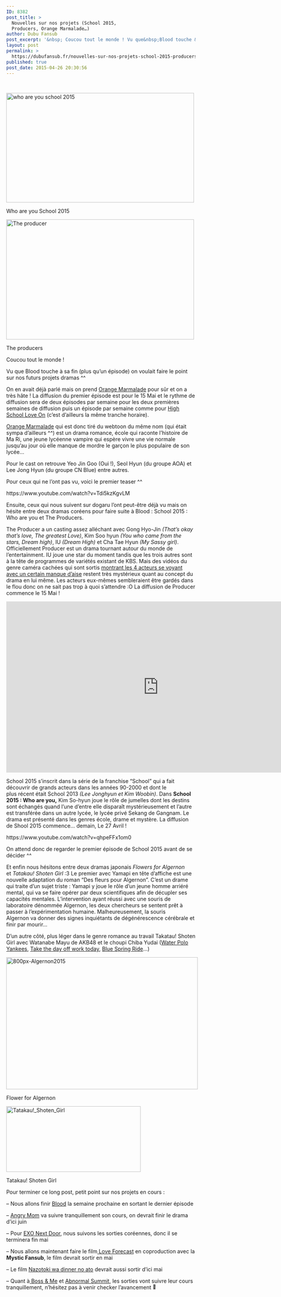 ```yaml
---
ID: 8382
post_title: >
  Nouvelles sur nos projets (School 2015,
  Producers, Orange Marmalade…)
author: Dubu Fansub
post_excerpt: '&nbsp; Coucou tout le monde ! Vu que&nbsp;Blood touche &agrave; sa fin (plus qu&rsquo;un &eacute;pisode) on voulait faire le point sur nos futurs projets dramas ^^ On en avait d&eacute;j&agrave; parl&eacute; mais on prend Orange Marmalade pour s&ucirc;r et on...'
layout: post
permalink: >
  https://dubufansub.fr/nouvelles-sur-nos-projets-school-2015-producers-orange-marmalade/
published: true
post_date: 2015-04-26 20:30:56
---
```

<p>&nbsp;</p>
<div id="attachment_2176" style="width: 510px" class="wp-caption aligncenter"><a href="https://dubufansub.fr/wp-content/uploads/school2015-18.jpg" data-rel="lightbox-image-0" data-rl_title="" data-rl_caption="" title=""><img class="wp-image-2176" src="https://dubufansub.fr/wp-content/uploads/school2015-18-300x175.jpg" alt="who are you school 2015" width="500" height="292" srcset="https://dubufansub.fr/wp-content/uploads/school2015-18-300x175.jpg 300w, https://dubufansub.fr/wp-content/uploads/school2015-18.jpg 600w" sizes="(max-width: 500px) 100vw, 500px" /></a><p class="wp-caption-text">Who are you School 2015</p></div>
<div id="attachment_2175" style="width: 510px" class="wp-caption aligncenter"><img class="  wp-image-2175" src="https://dubufansub.fr/wp-content/uploads/K8tUtjD-300x192.jpg" alt="The producer" width="500" height="320" srcset="https://dubufansub.fr/wp-content/uploads/K8tUtjD-300x192.jpg 300w, https://dubufansub.fr/wp-content/uploads/K8tUtjD.jpg 580w" sizes="(max-width: 500px) 100vw, 500px" /><p class="wp-caption-text">The producers</p></div>
<p>Coucou tout le monde !</p>
<p>Vu que Blood touche à sa fin (plus qu&#8217;un épisode) on voulait faire le point sur nos futurs projets dramas ^^</p>
<p>On en avait déjà parlé mais on prend <a href="https://dubufansub.fr/orange-marmalade-drama-vostfr/" title="">Orange Marmalade</a> pour sûr et on a très hâte ! La diffusion du premier épisode est pour le 15 Mai et le rythme de diffusion sera de deux épisodes par semaine pour les deux premières semaines de diffusion puis un épisode par semaine comme pour <a href="https://dubufansub.fr/high-school-love-on/" title="">High School Love On</a> (c&#8217;est d&#8217;ailleurs la même tranche horaire).</p>
<p><a href="https://dubufansub.fr/orange-marmalade-drama-vostfr/" title="">Orange Marmalade</a> qui est donc tiré du webtoon du même nom (qui était sympa d&#8217;ailleurs ^^) est un drama romance, école qui raconte l&#8217;histoire de Ma Ri, une jeune lycéenne vampire qui espère vivre une vie normale jusqu&#8217;au jour où elle manque de mordre le garçon le plus populaire de son lycée…</p>
<p>Pour le cast on retrouve Yeo Jin Goo (Oui !), Seol Hyun (du groupe AOA) et Lee Jong Hyun (du groupe CN Blue) entre autres.</p>
<p>Pour ceux qui ne l&#8217;ont pas vu, voici le premier teaser ^^</p>
<p>https://www.youtube.com/watch?v=Tdi5kzKgvLM</p>
<p>Ensuite, ceux qui nous suivent sur dogaru l&#8217;ont peut-être déjà vu mais on hésite entre deux dramas coréens pour faire suite à Blood : School 2015 : Who are you et The Producers.</p>
<p>The Producer a un casting assez alléchant avec Gong Hyo-Jin <em>(That&#8217;s okay that&#8217;s love, The greatest Love)</em>, Kim Soo hyun <em>(You who came from the stars, Dream high)</em>, IU <em>(Dream High)</em> et Cha Tae Hyun <em>(My Sassy girl)</em>. Officiellement Producer est un drama tournant autour du monde de l&#8217;entertainment. IU joue une star du moment tandis que les trois autres sont à la tête de programmes de variétés existant de KBS. Mais des vidéos du genre caméra cachées qui sont sortis <a href="https://www.youtube.com/watch?v=GzgbKjrN6Fs" data-rel="lightbox-video-0" title="">montrant les 4 acteurs se voyant avec un certain manque d&#8217;aise</a> restent très mystérieux quant au concept du drama en lui même. Les acteurs eux-mêmes sembleraient être gardés dans le flou donc on ne sait pas trop à quoi s&#8217;attendre :O La diffusion de Producer commence le 15 Mai !</p>
<p><iframe width="810" height="456" src="https://www.youtube.com/embed/uVqiX_P7xSE?feature=oembed" frameborder="0" allow="autoplay; encrypted-media" allowfullscreen></iframe></p>
<p>School 2015 s&#8217;inscrit dans la série de la franchise &#8220;School&#8221; qui a fait découvrir de grands acteurs dans les années 90-2000 et dont le plus récent était School 2013 <em>(Lee Jonghyun et Kim Woobin)</em>. Dans <strong>School 2015 : Who are you,</strong> Kim So-hyun joue le rôle de jumelles dont les destins sont échangés quand l&#8217;une d&#8217;entre elle disparaît mystérieusement et l&#8217;autre est transférée dans un autre lycée, le lycée privé Sekang de Gangnam. Le drama est présenté dans les genres école, drame et mystère. La diffusion de Shool 2015 commence&#8230; demain, Le 27 Avril !</p>
<p>https://www.youtube.com/watch?v=qhpeFFx1om0</p>
<p>On attend donc de regarder le premier épisode de School 2015 avant de se décider ^^</p>
<p>Et enfin nous hésitons entre deux dramas japonais <em>Flowers for Algernon</em> et <em>Tatakau! Shoten Girl</em> :3 Le premier avec Yamapi en tête d&#8217;affiche est une nouvelle adaptation du roman &#8220;Des fleurs pour Algernon&#8221;. C&#8217;est un drame qui traite d&#8217;un sujet triste : Yamapi y joue le rôle d&#8217;un jeune homme arriéré mental, qui va se faire opérer par deux scientifiques afin de décupler ses capacités mentales. L&#8217;intervention ayant réussi avec une souris de laboratoire dénommée Algernon, les deux chercheurs se sentent prêt à passer à l&#8217;expérimentation humaine. Malheureusement, la souris Algernon va donner des signes inquiétants de dégénérescence cérébrale et finir par mourir&#8230;</p>
<p>D&#8217;un autre côté, plus léger dans le genre romance au travail Takatau! Shoten Girl avec Watanabe Mayu de AKB48 et le choupi Chiba Yudai (<a href="https://dubufansub.fr/water-polo-yankees-suikyu-yankisu-vostfr/" title="">Water Polo Yankees</a>, <a href="https://dubufansub.fr/kyo-wa-kaisha-yasumimasu-vostfr/" title="">Take the day off work today</a>, <a href="https://dubufansub.fr/blue-spring-ride-vostfr/" title="">Blue Spring Ride</a>&#8230;)</p>
<div id="attachment_2170" style="width: 520px" class="wp-caption aligncenter"><a href="https://dubufansub.fr/wp-content/uploads/800px-Algernon2015.jpg" data-rel="lightbox-image-1" data-rl_title="" data-rl_caption="" title=""><img class="wp-image-2170" src="https://dubufansub.fr/wp-content/uploads/800px-Algernon2015-300x207.jpg" alt="800px-Algernon2015" width="510" height="352" srcset="https://dubufansub.fr/wp-content/uploads/800px-Algernon2015-300x207.jpg 300w, https://dubufansub.fr/wp-content/uploads/800px-Algernon2015.jpg 800w" sizes="(max-width: 510px) 100vw, 510px" /></a><p class="wp-caption-text">Flower for Algernon</p></div>
<div id="attachment_2171" style="width: 368px" class="wp-caption aligncenter"><a href="https://dubufansub.fr/wp-content/uploads/Tatakau_Shoten_Girl-p1.jpg" data-rel="lightbox-image-2" data-rl_title="" data-rl_caption="" title=""><img class="wp-image-2171" src="https://dubufansub.fr/wp-content/uploads/Tatakau_Shoten_Girl-p1-300x146.jpg" alt="Tatakau!_Shoten_Girl" width="358" height="175" srcset="https://dubufansub.fr/wp-content/uploads/Tatakau_Shoten_Girl-p1-300x146.jpg 300w, https://dubufansub.fr/wp-content/uploads/Tatakau_Shoten_Girl-p1-1024x500.jpg 1024w, https://dubufansub.fr/wp-content/uploads/Tatakau_Shoten_Girl-p1.jpg 1043w" sizes="(max-width: 358px) 100vw, 358px" /></a><p class="wp-caption-text">Tatakau! Shoten Girl</p></div>
<p>Pour terminer ce long post, petit point sur nos projets en cours :</p>
<p>&#8211; Nous allons finir <a href="https://dubufansub.fr/blood-%EB%B8%94%EB%9F%AC%EB%93%9C-kdrama-vostfr/">Blood</a> la semaine prochaine en sortant le dernier épisode</p>
<p>&#8211; <a href="https://dubufansub.fr/angry-mom-vostfr/">Angry Mom</a> va suivre tranquillement son cours, on devrait finir le drama d&#8217;ici juin</p>
<p>&#8211; Pour <a href="https://dubufansub.fr/exo-next-door-vostfr/">EXO Next Door</a>, nous suivons les sorties coréennes, donc il se terminera fin mai</p>
<p>&#8211; Nous allons maintenant faire le film<a href="https://dubufansub.fr/love-forecast-vostfr/"> Love Forecast</a> en coproduction avec la <strong>Mystic Fansub</strong>, le film devrait sortir en mai</p>
<p>&#8211; Le film <a href="https://dubufansub.fr/nazotoki-wa-dinner-no-ato-de-le-film-vostfr/">Nazotoki wa dinner no ato</a> devrait aussi sortir d&#8217;ici mai</p>
<p>&#8211; Quant à<a href="https://dubufansub.fr/boss-and-me-vostfr/"> Boss &amp; Me</a> et <a href="https://dubufansub.fr/abnormal-summit-vostfr/">Abnormal Summit</a>, les sorties vont suivre leur cours tranquillement, n&#8217;hésitez pas à venir checker l&#8217;avancement <img src="https://s.w.org/images/core/emoji/2.4/72x72/1f642.png" alt="🙂" class="wp-smiley" style="height: 1em; max-height: 1em;" /></p>
